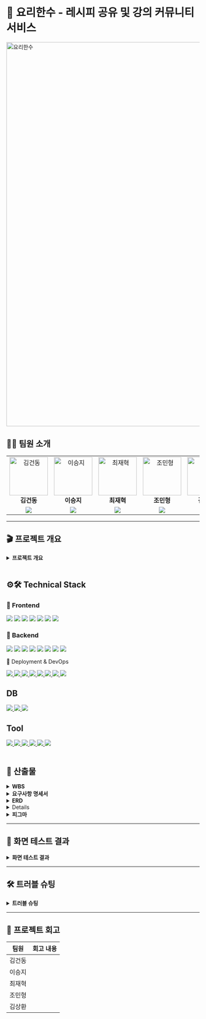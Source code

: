 # 🍳 요리한수 - 레시피 공유 및 강의 커뮤니티 서비스
<img width="800" height="1000" alt="요리한수" src="https://github.com/user-attachments/assets/67175952-18b8-463f-b010-65395f81e1c0" />
<br>


## 🙋🏻 팀원 소개

<table>
  <tr>
    <!-- 1행: 사진(클릭 가능) + 이름 -->
    <td align="center">
      <a href="https://github.com/astraglus03" target="_blank">
        <img src="https://avatars.githubusercontent.com/astraglus03" width="100px;" alt="김건동"/>
      </a><br />
      <b>김건동</b>
    </td>
    <td align="center">
      <a href="https://github.com/SeungJi20" target="_blank">
        <img src="https://avatars.githubusercontent.com/SeungJi20" width="100px;" alt="이승지"/>
      </a><br />
      <b>이승지</b>
    </td>
    <td align="center">
      <a href="https://github.com/chaserChoi" target="_blank">
        <img src="https://avatars.githubusercontent.com/chaserChoi" width="100px;" alt="최재혁"/>
      </a><br />
      <b>최재혁</b>
    </td>
    <td align="center">
      <a href="https://github.com/jominhyeong97" target="_blank">
        <img src="https://avatars.githubusercontent.com/jominhyeong97" width="100px;" alt="조민형"/>
      </a><br />
      <b>조민형</b>
    </td>
    <td align="center">
      <a href="https://github.com/pure-wa" target="_blank">
        <img src="https://avatars.githubusercontent.com/pure-wa" width="100px;" alt="김상환"/>
      </a><br />
      <b>김상환</b>
    </td>
  </tr>
  <tr>
    <!-- 2행: GitHub 배지 -->
    <td align="center">
      <a href="https://github.com/astraglus03" target="_blank">
        <img src="https://img.shields.io/badge/GitHub_Profile-181717?style=flat-square&logo=github&logoColor=white"/>
      </a>
    </td>
    <td align="center">
      <a href="https://github.com/SeungJi20" target="_blank">
        <img src="https://img.shields.io/badge/GitHub_Profile-181717?style=flat-square&logo=github&logoColor=white"/>
      </a>
    </td>
    <td align="center">
      <a href="https://github.com/chaserChoi" target="_blank">
        <img src="https://img.shields.io/badge/GitHub_Profile-181717?style=flat-square&logo=github&logoColor=white"/>
      </a>
    </td>
    <td align="center">
      <a href="https://github.com/jominhyeong97" target="_blank">
        <img src="https://img.shields.io/badge/GitHub_Profile-181717?style=flat-square&logo=github&logoColor=white"/>
      </a>
    </td>
    <td align="center">
      <a href="https://github.com/pure-wa" target="_blank">
        <img src="https://img.shields.io/badge/GitHub_Profile-181717?style=flat-square&logo=github&logoColor=white"/>
      </a>
    </td>
  </tr>
</table>

---
## 🎬 프로젝트 개요
<details>
  <summary><b>프로젝트 개요</b></summary>
  <details>
  <summary><b>01. 프로젝트 주제</b></summary>
&nbsp;&nbsp;🌟 **[누구나 요리를 배우고, 나누고, 소통하는 All-in-One 요리 플랫폼]**  
&nbsp;&nbsp;레시피 공유, 요리 강의, 커뮤니티를 결합하여  
&nbsp;&nbsp;**자취생·직장인·주부 모두가 즐길 수 있는 요리 생태계 구축**  
</details>

<details>
  <summary><b>02. 프로젝트 소개</b></summary>

&nbsp;&nbsp;🍳 집밥을 하고 싶어도, 막상 “뭘 먹지?”라는 고민은 늘 따라옵니다.  
&nbsp;&nbsp;요리법을 몰라 배달에 의존하거나, 새로운 음식을 배우고 싶지만 접근성이 부족해 포기하는 경우도 많습니다.  

&nbsp;&nbsp;**요리한수**는 이러한 문제를 해결하기 위해 기획된 **All-in-One 요리 플랫폼**입니다.  
&nbsp;&nbsp;- 사용자는 자신만의 레시피를 등록하고, 다른 사람의 레시피를 탐색할 수 있습니다.  
&nbsp;&nbsp;- 검증된 **요리사·자영업자**가 올리는 강의를 통해 체계적인 학습과 실습이 가능합니다.  
&nbsp;&nbsp;- 댓글, 좋아요, 북마크, 채팅과 같은 커뮤니티 기능으로 **요리를 매개로 한 소통**이 활성화됩니다.  

&nbsp;&nbsp;즉, 단순한 레시피 모음이 아니라  
&nbsp;&nbsp;**“배움–공유–수익화”가 선순환되는 플랫폼**으로 자리매김합니다.  

</details>

<details>
  <summary><b>03. 프로젝트 배경 및 필요성</b></summary>

&nbsp;&nbsp;**3-1. 1인가구 증가**  
&nbsp;&nbsp;&nbsp;&nbsp;통계청(KOSIS)에 따르면 한국의 1인가구 비율은 2000년 15.5%에서 2024년 36.1%로 급격히 증가했습니다.  
&nbsp;&nbsp;&nbsp;&nbsp;이는 전통적인 4인가구 중심의 식생활 패턴이 약화되고, **개인 맞춤형 식생활·요리 서비스** 수요가 커지고 있음을 보여줍니다.  
&nbsp;&nbsp;&nbsp;&nbsp;특히 자취생, 신입 직장인 등은 ‘간단하지만 건강한 집밥’을 필요로 하며, 자연스럽게 온라인 기반 요리 플랫폼에 대한 수요가 폭발적으로 증가하고 있습니다.  

<img src="https://github.com/user-attachments/assets/fffbca24-d1e5-4283-8ef4-7140b1ccb147" width="600"/><br>
출처: [KOSIS](https://kosis.kr)  

---

&nbsp;&nbsp;**3-2. 물가 상승 및 소득 정체**  
&nbsp;&nbsp;&nbsp;&nbsp;최근 청년층 초임 임금은 200만~300만 원 구간이 전체의 39.7%를 차지합니다.  
&nbsp;&nbsp;&nbsp;&nbsp;반면 외식비·배달비는 꾸준히 상승하며 ‘배달 한 끼 2만 원 시대’가 도래했습니다.  
&nbsp;&nbsp;&nbsp;&nbsp;따라서 **“가성비 있으면서도 맛있고 건강한 집밥”**을 찾는 수요가 높아지고 있고, 이를 지원하는 **레시피·강의 플랫폼**의 필요성이 커지고 있습니다.  

<img src="https://github.com/user-attachments/assets/231ef3d5-b476-4a09-b272-0ba3d88ec40f" width="600"/><br>
출처: [아시아경제](https://www.asiae.co.kr/article/2025080721464360883)  

---

&nbsp;&nbsp;**3-3. 취업난과 라이프스타일 변화**  
&nbsp;&nbsp;&nbsp;&nbsp;청년층 취업난으로 인한 불안정한 소득 구조는 외식·고급 강의보다는 **저렴하고 실용적인 자기개발 활동**을 선호하게 만듭니다.  
&nbsp;&nbsp;&nbsp;&nbsp;‘요리’는 혼자서도 시작할 수 있고, 결과물이 바로 일상생활에 도움이 된다는 점에서 **취미와 생활을 동시에 충족**할 수 있는 최적의 선택지입니다.  

<img src="https://github.com/user-attachments/assets/2a9e8766-58df-42f3-b729-a11ebd5b515b" width="600"/><br>

---

&nbsp;&nbsp;**3-4. 소통과 커뮤니티에 대한 갈증**  
&nbsp;&nbsp;&nbsp;&nbsp;Z세대와 MZ세대는 ‘혼밥’과 ‘혼술’을 즐기면서도 동시에 **온라인 소통과 정보 공유**에 적극적입니다.  
&nbsp;&nbsp;&nbsp;&nbsp;단순히 요리를 배우는 것을 넘어, **레시피를 공유하고 댓글·채팅을 통해 공감하는 과정**이 하나의 즐거움이 됩니다.  
&nbsp;&nbsp;&nbsp;&nbsp;요리한수는 단순한 레시피 DB가 아니라, **사람을 연결하는 플랫폼**으로서 커뮤니티적 가치를 극대화합니다.  

</details>

<details>
  <summary><b>04. 프로젝트 주요 기능</b></summary>

&nbsp;&nbsp;- 소셜 로그인 (네이버·카카오·구글)  
&nbsp;&nbsp;- 비회원도 열람 가능 (접근성 확대)  
&nbsp;&nbsp;- 강의 등록 시 **관리자 승인제**로 신뢰성 확보  
&nbsp;&nbsp;- 커뮤니티 기능 (댓글, 좋아요, 북마크, 채팅)  

</details>

<details>
  <summary><b>05. 서비스 차별화 전략</b></summary>

&nbsp;&nbsp;- 비회원·회원 모두 접근 가능  
&nbsp;&nbsp;- 검증된 요리사/자영업자 중심의 신뢰성 있는 강의  

</details>

<details>
  <summary><b>06. 기대효과</b></summary>

&nbsp;&nbsp;- 다양한 유저층 유입  
&nbsp;&nbsp;- 지속 가능한 수익 모델  
&nbsp;&nbsp;- 커뮤니티 활성화  
&nbsp;&nbsp;- 콘텐츠 생태계 강화  

</details>

<details>
  <summary><b>07. 향후 계획</b></summary>

&nbsp;&nbsp;- PWA 기반 모바일 최적화  
&nbsp;&nbsp;- 실시간 라이브 강의  
&nbsp;&nbsp;- AI 기반 레시피 추천  

</details>

</details>


<br>

## ⚙️🛠️ Technical Stack
  
### 🎯 Frontend

<a href="https://vuejs.org/" target="_blank"><img src="https://img.shields.io/badge/Vue.js-4FC08D?style=for-the-badge&logo=vue.js&logoColor=white"/></a>
<a href="https://vitejs.dev/" target="_blank"><img src="https://img.shields.io/badge/Vite-646CFF?style=for-the-badge&logo=vite&logoColor=white"/></a>
<a href="https://vuetifyjs.com/" target="_blank"><img src="https://img.shields.io/badge/Vuetify-1867C0?style=for-the-badge&logo=vuetify&logoColor=white"/></a>
<a href="https://pinia.vuejs.org/" target="_blank"><img src="https://img.shields.io/badge/Pinia-FFD859?style=for-the-badge&logo=vue.js&logoColor=black"/></a>
<a href="https://router.vuejs.org/" target="_blank"><img src="https://img.shields.io/badge/Vue_Router-35495E?style=for-the-badge&logo=vue.js&logoColor=white"/></a>
<a href="https://axios-http.com/" target="_blank"><img src="https://img.shields.io/badge/Axios-5A29E4?style=for-the-badge&logo=axios&logoColor=white"/></a>
<a><img src="https://img.shields.io/badge/JavaScript-ES6+-F7DF1E?style=for-the-badge&logo=javascript&logoColor=black"/></a>

### 🚀 Backend

<a href="https://spring.io/projects/spring-boot" target="_blank"><img src="https://img.shields.io/badge/SpringBoot-6DB33F?style=for-the-badge&logo=springboot&logoColor=white"/></a>
<a href="https://spring.io/projects/spring-data-jpa" target="_blank"><img src="https://img.shields.io/badge/Spring_Data_JPA-007396?style=for-the-badge&logo=hibernate&logoColor=white"/></a>
<a href="https://spring.io/projects/spring-security" target="_blank"><img src="https://img.shields.io/badge/Spring_Security-6DB33F?style=for-the-badge&logo=springsecurity&logoColor=white"/></a>
<a><img src="https://img.shields.io/badge/JWT-000000?style=for-the-badge&logo=jsonwebtokens&logoColor=white"/></a>
<a><img src="https://img.shields.io/badge/STOMP/WebSocket-FF6B6B?style=for-the-badge&logo=socket.io&logoColor=white"/></a>
<a href="https://aws.amazon.com/s3/" target="_blank"><img src="https://img.shields.io/badge/AWS_S3-569A31?style=for-the-badge&logo=amazons3&logoColor=white"/></a>
<a><img src="https://img.shields.io/badge/Lombok-BC4521?style=for-the-badge&logo=java&logoColor=white"/></a>
<a href="https://gradle.org/" target="_blank"><img src="https://img.shields.io/badge/Gradle-02303A?style=for-the-badge&logo=gradle&logoColor=white"/></a>

🚀 Deployment & DevOps
<div> <a href="https://aws.amazon.com/ec2/" target="_blank"> <img src="https://img.shields.io/badge/AWS%20EC2-FF9900?style=for-the-badge&logo=amazonec2&logoColor=white"/> </a> <a href="https://aws.amazon.com/rds/" target="_blank"> <img src="https://img.shields.io/badge/AWS%20RDS-527FFF?style=for-the-badge&logo=amazonrds&logoColor=white"/> </a> <a href="https://aws.amazon.com/s3/" target="_blank"> <img src="https://img.shields.io/badge/AWS%20S3-569A31?style=for-the-badge&logo=amazons3&logoColor=white"/> </a> <a href="https://aws.amazon.com/cloudfront/" target="_blank"> <img src="https://img.shields.io/badge/AWS%20CloudFront-8C4FFF?style=for-the-badge&logo=amazonaws&logoColor=white"/> </a> <a href="https://nginx.org/" target="_blank"> <img src="https://img.shields.io/badge/Nginx-009639?style=for-the-badge&logo=nginx&logoColor=white"/> </a> <a href="https://github.com/features/actions" target="_blank"> <img src="https://img.shields.io/badge/GitHub%20Actions-2088FF?style=for-the-badge&logo=githubactions&logoColor=white"/> </a> <a href="https://www.docker.com/" target="_blank"> <img src="https://img.shields.io/badge/Docker-2496ED?style=for-the-badge&logo=docker&logoColor=white"/> </a> <a href="https://swagger.io/" target="_blank"> <img src="https://img.shields.io/badge/Swagger-85EA2D?style=for-the-badge&logo=swagger&logoColor=black"/> </a> </div>

<h2>DB</h2>

<a href="https://mariadb.org" target="_blank"> <img src="https://img.shields.io/badge/MariaDB-003545?style=for-the-badge&logo=mariadb&logoColor=white"/> </a> 
<a href="https://www.mysql.com/" target="_blank"> <img src="https://img.shields.io/badge/MySQL-4479A1?style=for-the-badge&logo=mysql&logoColor=white"/> </a>
<a href="https://redis.io/" target="_blank"> <img src="https://img.shields.io/badge/Redis-DC382D?style=for-the-badge&logo=redis&logoColor=white"/> </a>

<h2>Tool</h2>

<div> <!-- 협업 및 관리 툴 --> 
  <a href="https://github.com" target="_blank"> <img src="https://img.shields.io/badge/GitHub-181717?style=for-the-badge&logo=github&logoColor=white"/> </a> 
  <a href="https://discord.com" target="_blank"> <img src="https://img.shields.io/badge/Discord-5865F2?style=for-the-badge&logo=discord&logoColor=white"/> </a> 
  <a href="https://www.notion.so" target="_blank"> <img src="https://img.shields.io/badge/Notion-000000?style=for-the-badge&logo=notion&logoColor=white"/> </a> 
  <a href="https://www.figma.com" target="_blank"> <img src="https://img.shields.io/badge/Figma-F24E1E?style=for-the-badge&logo=figma&logoColor=white"/> </a> 
  <a href="https://www.erdcloud.com" target="_blank"> <img src="https://img.shields.io/badge/ERD%20Cloud-4285F4?style=for-the-badge&logo=googlecloud&logoColor=white"/> </a> 
  <a href="https://www.postman.com/" target="_blank"> <img src="https://img.shields.io/badge/Postman-FF6C37?style=for-the-badge&logo=postman&logoColor=white"/> </a> 
</div>
</details>


<br>



## 📂 산출물
<details>
  <summary><b>WBS</b></summary>
  <a href='https://docs.google.com/spreadsheets/d/1UsaqCAM9-1V2rr0dIufYZtAmWtn-mnH4Uthqad71YM8/edit?gid=1345536888#gid=1345536888' style="text-decoration: none; color: inherit;">📄 WBS 바로가기</a>
  <br>
  <img width="1710" height="873" alt="스크린샷 2025-08-25 오후 2 28 50" src="https://github.com/user-attachments/assets/40727227-3e5f-4da2-adfc-abd5e5f11bea" />
</details>

<details>
  <summary><b>요구사항 명세서</b></summary>
  <a href='https://docs.google.com/spreadsheets/d/1UsaqCAM9-1V2rr0dIufYZtAmWtn-mnH4Uthqad71YM8/edit?gid=2045131748#gid=2045131748' style="text-decoration: none; color: inherit;">📄 요구사항 명세서 바로가기</a>
  <br>
  <img width="1708" height="869" alt="스크린샷 2025-08-25 오후 2 30 20" src="https://github.com/user-attachments/assets/ff3ab3dd-7685-4c48-b3dc-b0429a650ebc" />
</details>

<details>
  <summary><b>ERD</b></summary>
  <a href='https://www.erdcloud.com/d/25tEnmWT48D4MufsZ' style="text-decoration: none; color: inherit;">📄 ERD 바로가기</a>
  <br>
  <img width="1254" height="792" alt="스크린샷 2025-08-25 오후 2 33 14" src="https://github.com/user-attachments/assets/a8ae440d-08c1-4038-879a-0b063fde7c24" />

  <a href="https://www.erdcloud.com/...">
</details>

<details>
  <summary><b>프로젝트 기획서 및 API명세서</b></summary>
  <a href='https://tranquil-fuchsia-64e.notion.site/25a7cd1f5ed980b9ab40e6897bc980e1?source=copy_link' style="text-decoration: none; color: inherit;">📄 프로젝트 기획서 바로가기</a>
</details>

<details>
  <summary><b>피그마</b></summary>
  <a href='https://www.erdcloud.com/d/25tEnmWT48D4MufsZ](https://www.figma.com/design/0r1vmACeBTegtlH9OHZaMn/%EC%9A%94%EB%A6%AC%ED%95%9C%EC%88%98?node-id=0-1&p=f&t=NJOrncqdhdRnxdh6-0)' style="text-decoration: none; color: inherit;">🎨 피그마 바로가기</a>
</details>

---

## 🧾 화면 테스트 결과
<details> 
  <summary><b> 화면 테스트 결과</b></summary>
  
  <details> 
    <summary>관리자</summary>
    <details>
      <summary>관리자 대시보드 조회</summary>
      <img src="https://github.com/user-attachments/assets/41ff8758-e02d-4b51-87f0-a9613e561fa3" alt="대시보드 조회" width="800"/>
    </details>
    <details>
      <summary>강의 관리</summary>
      <img src="https://github.com/user-attachments/assets/5d3477b6-0e37-483d-95be-41b61f83dcd8" alt="강의 승인" width="800"/>
    </details>
    <details>
      <summary>사용자 관리</summary>
      <img src="https://github.com/user-attachments/assets/45791e70-42db-4afe-bd7f-c6ea1ce7d148" alt="사용자 관리" width="800"/>
    </details>
    <details>
      <summary>신고 목록 조회</summary>
      `GET /admin/report/list`
    </details>
    <details>
      <summary>신고 승인</summary>
      `PATCH /admin/report/approve/{id}`
    </details>
    <details>
      <summary>신고 반려</summary>
      `PATCH /admin/report/reject/{id}`
    </details>
    <details>
      <summary>공지사항 등록</summary>
      <img src="https://github.com/user-attachments/assets/80aed914-6a5e-4a38-9529-4f2e426443fd" alt="공지사항 등록" width="800"/>
    </details>
    <details>
      <summary>공지사항 수정</summary>
      <img src="https://github.com/user-attachments/assets/9be9ae10-6985-4e9d-ab7e-c02cc662ba4f" alt="공지사항 수정" width="800"/>
    </details>
    <details>
      <summary>공지사항 삭제</summary>
      <img src="https://github.com/user-attachments/assets/42c943cb-b560-4b7d-8652-28fb4f49879f" alt="공지사항 삭제" width="800"/>
    </details>
  </details>
  
  <details>
    <summary>회원</summary>
    <details>
      <summary>구글 로그인</summary>
      <img src="https://github.com/user-attachments/assets/9b3e00f5-db75-4f99-9765-e24e29ef7ed5" alt="구글 로그인" width="800"/>
    </details>
    <details>
      <summary>카카오 로그인</summary>
      <img src="https://github.com/user-attachments/assets/1da92211-524d-4757-85b9-df36ac299762" alt="카카오 로그인" width="800"/>
    </details>
    <details>
      <summary>네이버 로그인</summary>
      <img src="https://github.com/user-attachments/assets/60be89d0-6816-46db-b573-c7824336f93b" alt="네이버 로그인" width="800"/>
    </details>
    <details>
      <summary>토큰 리프레시</summary>
      <img src="https://github.com/user-attachments/assets/fcf6f11b-1f5d-48e2-8227-e8cce13be663" alt="토큰 리프레시(새로고침)" width="800"/>
    </details>
    <details>
      <summary>로그아웃</summary>
      <img src="https://github.com/user-attachments/assets/2cb3cc94-2dee-4314-a10c-84a47ca13d98" alt="로그아웃" width="800" />
    </details>
    <details>
      <summary>회원 추가 정보 입력</summary>
      <img src="https://github.com/user-attachments/assets/494d9bde-83ec-4e76-8386-8f100fdad71c" alt="추가 정보 입력 (일반)" width="800" />
      <img src="https://github.com/user-attachments/assets/7838734c-e129-45da-98de-7f23cc1435ff" alt="추가 정보 입력 (종사자)" width="800" />
      <img src="https://github.com/user-attachments/assets/a483bbc9-0f81-47f4-8d89-74af612b9bfd" alt="추가 정보 입력 (자영업자)" width="800" />
    </details>
    <details>
      <summary>프로필 조회</summary>
      <img width="1435" height="73" alt="헤더 프로필 조회" src="https://github.com/user-attachments/assets/999096b2-8525-4712-b040-4caddff2db7e" />
      <img width="800" alt="프로필 조회 응답 결과" src="https://github.com/user-attachments/assets/57d269e0-73b3-4baa-a68a-1cef87bd4a8a" />
    </details>
    <details>
      <summary>현재 사용자 정보 조회</summary>
      <img width="676" height="401" alt="user_me_회원_조회(일반)" src="https://github.com/user-attachments/assets/cfec4ba4-b983-4321-a07d-6bc7420764db" />
      <img width="591" height="583" alt="user_me_회원_조회(종사자)" src="https://github.com/user-attachments/assets/56605858-2e7e-4be4-8bb1-d407ef9a23f7" />
      <img width="537" height="545" alt="user_me_회원_조회(자영업자)" src="https://github.com/user-attachments/assets/f4a293e7-0a17-4d77-80c1-441187d43ad5" />
    </details>
    <details>
      <summary>회원 탈퇴</summary>
      <img src="https://github.com/user-attachments/assets/f23719fc-7f7c-462d-961f-5b92ce29dd4b" alt="회원 탈퇴" width="800" />
    </details>
    <details>
      <summary>탈퇴 회원 복구</summary>
      <img src="https://github.com/user-attachments/assets/97828deb-0edc-4cdb-8ec8-9b1405b52658" alt="회원 복구" width="800" />
    </details>
  </details>

  <details> 
    <summary>채팅</summary>
    <details>
      <summary>채팅방 생성 및 채팅방 목록 이동</summary>
      `POST /chat/room/create`
      <img src="https://github.com/user-attachments/assets/22d5a80e-4f88-4b0e-81e7-bbaf0352ba47" alt="채팅방 생성" width="1000"/>
    </details>
    <details>
      <summary>실시간 메시지 전송</summary>
      `/app/chat-rooms/{roomId}/chat-message`
      <img src="https://github.com/user-attachments/assets/fdeb4c3b-a8ad-48f2-9e7b-ef26c3a4af2f" alt="실시간 메시지 전송" width="1000"/>
    </details>
    <details>
      <summary>파일 업로드</summary>
      `POST /chat/room/{roomId}/upload`
      <img src="https://github.com/user-attachments/assets/47f59838-b70c-49ae-9be2-46e7c58e1354" alt="파일 업로드" width="1000"/>
    </details>
    <details>
      <summary>채팅방 이름 수정</summary>
      `PATCH /chat/room/{roomId}/name`
      <img src="https://github.com/user-attachments/assets/b8eaec8d-d50e-4e64-a7ec-da7c61e90d1f" alt="채팅방 이름 수정" width="1000"/>
    </details>
    <details>
      <summary>채팅방 나가기</summary>
      `DELETE /chat/room/{roomId}/leave`
      <img src="https://github.com/user-attachments/assets/34649cb5-9d89-4c25-9bab-e7dc0f6e2880" alt="채팅방 나가기" width="1000"/>
    </details>


  </details>
  
  <details>
    <summary>댓글</summary>
    <details>
      <summary>댓글 생성</summary>
      `POST /post/comment/create`
      <img src="https://github.com/user-attachments/assets/8c3fd6cf-2bd5-4973-8a5a-9ecbed3d8344" alt="댓글 생성" width="600"/>
    </details>
    <details>
      <summary>댓글 목록 조회</summary>
      `GET /post/comment/list/{postId}`
      <img src="https://github.com/user-attachments/assets/282aa1ea-27da-4d72-8c7b-baf4a1e7f640" alt="댓글 목록조회" width="600"/>
    </details>
    <details>
      <summary>댓글 수정</summary>
      `PATCH /post/comment/update/{commentId}`
      <img src="https://github.com/user-attachments/assets/f19424e0-cc6f-47fc-887a-c43f51c8d39f" alt="댓글 수정" width="600"/>
    </details>
    <details>
      <summary>댓글 삭제</summary>
      `DELETE /post/comment/delete/{commentId}`
      <img src="https://github.com/user-attachments/assets/0dce6c2d-61f2-4193-8513-af899ed68f78" alt="댓글 삭제" width="600"/>
    </details>
  </details>

  <details> 
    <summary>좋아요</summary>
    <details>
      <summary>게시글 좋아요 토글</summary>
      `POST /api/interactions/posts/{postId}/likes`
      <img src="https://github.com/user-attachments/assets/33289823-786b-44b6-ae33-824cce064548" alt="게시글 좋아요 토글" width="600"/>
    </details>
    <details>
      <summary>강의 좋아요 토글</summary>
      `POST /api/interactions/lectures/{lectureId}/likes`
      <img src="https://github.com/user-attachments/assets/6dc33e26-2a78-4480-9681-9c08551ea55a" alt="강의 좋아요 토글" width="600"/>
    </details>
  </details>
  
  <details>
    <summary>북마크</summary>
    <details>
      <summary>게시글 북마크 토글</summary>
      `POST /api/interactions/posts/{postId}/bookmarks`
      <img src="https://github.com/user-attachments/assets/33289823-786b-44b6-ae33-824cce064548" alt="북마크 토글" width="600"/>
    </details>
  </details>
  
  <details>
    <summary>조회수</summary>
    <details>
      <summary>게시글 조회수 증가</summary>
      `POST /api/interactions/posts/{postId}/views`
      <img src="https://github.com/user-attachments/assets/45a56af0-831c-4965-abe8-45bc5a7927c9" alt="조회수 증가" width="600"/>
    </details>
  </details>
  
  <details>
    <summary>강의</summary>
    <details>
      <summary>강의 등록</summary>
      <img src="https://github.com/user-attachments/assets/11af95c1-de26-42ad-b0ba-20a412e64e8e" alt="강의 등록" width="600"/>
    </details>
    <details>
      <summary>강의 수정</summary>
      <img src="https://github.com/user-attachments/assets/7aa176e0-dce7-4758-bd75-4be53f4aaaec" alt="강의 수정" width="600"/>
    </details>
    <details>
      <summary>강의 목록 조회</summary>
      <img width="1069" height="1631" alt="localhost_3000_lectures (2)" src="https://github.com/user-attachments/assets/8bca739d-608d-4d52-8de3-f3b66174901f" />
    </details>
    <details>
      <summary>강의 상세 조회</summary>
      <img width="1069" height="3411" alt="localhost_3000_lectures_db09a8db-b186-48b1-8f86-489f9a249fa1" src="https://github.com/user-attachments/assets/ca737063-d3f9-40c1-8b37-43203d84d938" />
      <img src="https://github.com/user-attachments/assets/ad7f5a2c-a8b3-4450-9e41-032c79c8a206" alt="공유하기" width="600"/>
    </details>
    <details>
      <summary>강의 삭제</summary>
      <img src="https://github.com/user-attachments/assets/bbd82053-d8d5-482d-9ddf-b938c2a263ca" alt="강의 삭제" width="600"/>
    </details>
    <details>
      <summary>리뷰 기능</summary>
      <img src="https://github.com/user-attachments/assets/1e3f9f39-038e-446f-a234-14203b385a8f" alt="리뷰 기능" width="600"/>
    </details>
    <details>
      <summary>Q&A 기능</summary>
      <img src="https://github.com/user-attachments/assets/76af1270-2b5c-473f-b62e-8560b5ad600f" alt="Q&A 기능" width="600"/>
    </details>
  </details>

  <details> 
    <summary>마이페이지</summary>
    <details>
      <summary>프로필 조회</summary>
      `GET /api/my/profile`
    </details>
    <details>
      <summary>프로필 수정</summary>
      `PUT /api/my/profile`
    </details>
    <details>
      <summary>프로필 이미지 업로드</summary>
      `POST /api/my/profile/image`
    </details>
    <details>
      <summary>내 게시글 목록 조회</summary>
      `GET /api/my/posts`
    </details>
    <details>
      <summary>내 강의 목록 조회</summary>
      <img width="1918" height="963" alt="image" src="https://github.com/user-attachments/assets/57809314-68af-4e0d-9f00-12b1674e631f" />
    </details>
    <details>
      <summary>내 북마크한 게시글 목록 조회</summary>
      `GET /api/my/bookmarked-posts`
    </details>
    <details>
      <summary>내가 좋아요한 게시글 목록 조회</summary>
      `GET /api/my/liked-posts`
    </details>
  </details>
  
<details>
  <summary>알림</summary>

  <details>
    <summary>회원가입 승인 시 알림</summary>
    
  </details>

  <details>
    <summary>공지사항 등록 시 알림</summary>
    <img src="https://github.com/user-attachments/assets/2414a75d-6294-4a0d-8272-5efe67ea15b9" alt="공지사항-작성-시-알림" width="600"/>
  </details>

  <details>
    <summary>게시글 댓글 시 알림</summary>
    
  </details>

  <details>
    <summary>게시글 답글 시 알림</summary>
    
  </details>

  <details>
    <summary>강의 결제 성공 시 알림</summary>
    <img src="https://github.com/user-attachments/assets/b9644176-69cc-4bfd-91f2-ca60f0adcfdb" alt="강의 결제-성공-시-알림" width="600"/>

  </details>

  <details>
    <summary>강의 Q&A 시 알림</summary>
    <img width="1918" height="1078" alt="image" src="https://github.com/user-attachments/assets/b7d8485d-e299-49f1-9ea3-efe497516e25" />

  </details>
</details>

  <details> 
    <summary>게시글</summary>
    <details>
      <summary>게시글 생성</summary>
      `POST /api/posts`
      <img src="https://github.com/user-attachments/assets/dfa394b0-0d95-491f-b4bd-238a97563e20" alt="게시글생성" width="800"/>
    </details>
    <details>
      <summary>게시글 상세 조회</summary>
      `GET /api/posts/{postId}`
      <img src="https://github.com/user-attachments/assets/abd90174-9b2f-4d0f-a9f7-04d348de09a2" alt="게시글상세조회" width="800"/>
    </details>
    <details>
      <summary>게시글 수정</summary>
      `PUT /api/posts/{postId}`
      <img src="https://github.com/user-attachments/assets/0ca89557-ed4e-40af-a0a1-e33e2e54cfad" alt="게시글수정" width="800"/>
    </details>
    <details>
      <summary>게시글 삭제</summary>
      `DELETE /api/posts/{postId}`
      <img src="https://github.com/user-attachments/assets/b636eb09-fe96-4647-99f4-236d68843ab5" alt="게시글삭제" width="800"/>
    </details>
    <details>
      <summary>게시글 목록 조회</summary>
      `GET /api/posts`
      <img src="https://github.com/user-attachments/assets/07e1155c-6686-4cfd-86d9-13ad7acc095b" alt="게시글삭제" width="800"/>
    </details>
  </details>
  <details>
    <summary>결제</summary>
    <details>
      <summary>결제 확인</summary>
      <img src="https://github.com/user-attachments/assets/26226052-dd93-40d1-885b-720fb0242a2f" alt="강의 결제" width="800"/>
    </details>
    <details>
      <summary>장바구니 담기</summary>
      <img src="https://github.com/user-attachments/assets/644610c8-4cd9-4b6d-af57-6b95c410941e" alt="장바구니 기능" width="800"/>
    </details>
  </details>
  <details>
    <summary>신고</summary>
    <details>
      <summary>신고 생성</summary>
      <img width="1919" height="1035" alt="image" src="https://github.com/user-attachments/assets/904ad9d5-ac0d-4c91-870f-a901967966b7" />
      <img width="1919" height="1072" alt="image" src="https://github.com/user-attachments/assets/f9966aa1-92d1-4345-be99-d52dab0247bd" />
    </details>
  </details>
</details>

---

## 🛠️ 트러블 슈팅
<details>
  <summary><b>트러블 슈팅</b></summary>

  <details>
    <summary><b>강의 등록 시 순환참조 이슈</b></summary>

  ### 🔎 발생 이슈
  - 강의 등록 시 `Lecture`와 `ingredients`, `steps`를 DTO → Entity로 변환하는 과정에서 **순환참조 오류** 발생  

  ### 🧩 원인 분석
  - `Lecture.builder()` 안에서 아직 완전히 생성되지 않은 `Lecture`를 `ingredients`, `steps`에 동시에 넣으려다 보니 JPA가 순환 구조로 인식  

  ### 🛠️ 해결 방법
  - Controller에서 multipart 요청을 분리 처리  
  - Service 계층에서 순차적으로 저장 흐름 적용  
    1. `Lecture` 엔티티 먼저 저장  
    2. 저장된 `Lecture`를 기반으로 `ingredients` 목록 변환 후 저장  
    3. `steps` 목록 변환 후 저장  
    4. 썸네일 이미지는 S3 업로드 후 `Lecture`에 업데이트  

  ### ✅ 최종 결과
  - 순환참조 문제 제거  
  - 엔티티 저장 책임이 명확하게 분리되어 구조가 깔끔해짐  

  </details>

  <details>
    <summary><b>토스 결제 연동 시 흐름 정리</b></summary>

  ### 🔎 발생 이슈
  - 결제 시 주문 등록 → 결제창 호출 → 결제 승인 과정이 불명확해 구현 중 오류 발생  

  ### 🧩 원인 분석
  - 프론트에서 결제 요청 시 `orderId`, `amount`, `lectureIds`를 백엔드로 전달하는 로직 혼동  
  - 결제 승인(confirm) 단계에서 토스 API 호출 구조가 직관적이지 않음  

  ### 🛠️ 해결 방법
  1. **사전 주문 저장** (`POST /purchase/prepay`)  
     - `orderId`, `amount`, `lectureIds`를 DB에 저장  
  2. **토스 결제창 호출** (프론트)  
     - `TossPayments.requestPayment()` 사용  
  3. **결제 승인 요청** (`POST /purchase/confirm`)  
     - 성공 시 전달되는 `paymentKey`, `orderId`, `amount`를 이용해 백엔드에서 토스 API 호출 → 승인 처리  

  ### ✅ 최종 결과
  - 결제 흐름이 `사전 저장 → 결제창 호출 → 승인`으로 명확하게 정리됨  
  - 프론트/백엔드 역할이 분리되어 유지보수성과 가독성이 개선됨  

  </details>

  <details>
    <summary><b>채팅 모듈 – 실시간 읽음 처리 문제</b></summary>

  ### 🔎 발생 이슈
  - 채팅 메시지는 실시간 송수신이 가능했지만, 상대방이 읽었는지는 새로고침해야 목록에 반영됨  

  ### 🧩 원인 분석
  - 읽음 처리 테이블만 사용하여, **실시간 온라인 채널 구독**과 **읽음 갱신 로직**이 누락됨  

  ### 🛠️ 해결 방법
  - 읽음 처리 테이블 삭제  
  - 메시지, 채팅 참여자, 채팅 온라인 참여자 **3개 채널 구독**  
  - 참여자 채널에 *마지막 읽은 메시지 ID* 저장  
  - 클라이언트 로컬에서 메시지 ID와 비교하여 **UnreadCount** 계산  
  - 상대방 온라인 진입 시 카운트 감소 & Redis 상태 동기화  
  - 채팅방 퇴장 시 마지막 읽음 ID 갱신  

  ### ✅ 최종 결과
  - 새로고침 없이도 읽음 여부가 실시간 반영  
  - Redis와 DB 간 상태가 안정적으로 일치  

  </details>

  <details>
    <summary><b>채팅 모듈 – 1:1 채팅 읽음 처리 오류</b></summary>

  ### 🔎 발생 이슈
  - 1:1 채팅에서 메시지를 내가 보내든, 상대방이 보내든 항상 읽음 처리됨  

  ### 🧩 원인 분석
  - 마지막 읽음 ID를 실시간 POST로 즉시 갱신 → 송신 시점마다 **항상 읽음 처리**  

  ### 🛠️ 해결 방법
  - 메시지, 참여자, 온라인 참여자 **3개 채널 구독**  
  - 이벤트 기반으로만 마지막 읽음 ID 갱신  
  - 로컬에서 마지막 ID를 기준으로 UnreadCount 계산  

  ### ✅ 최종 결과
  - 송신자/수신자 구분 없이 올바른 읽음 처리  
  - 그룹 채팅으로도 확장 가능한 구조 확보  

  </details>

  <details>
    <summary><b>채팅 모듈 – 파일 업로드 처리 문제</b></summary>

  ### 🔎 발생 이슈
  - STOMP 메시지 전송 시 파일 자체 업로드 시도 → 구조적 한계로 오류 발생  

  ### 🧩 원인 분석
  - STOMP는 문자열 전송 전용  
  - 파일과 메시지를 동시에 처리하려다 비효율 발생  

  ### 🛠️ 해결 방법
  - 프론트에서 **Presigned URL** 발급받아 S3 업로드  
  - 업로드 완료 후 URL을 백엔드에 전달  
  - 메시지에는 해당 URL만 문자열로 저장  

  ### ✅ 최종 결과
  - 파일 업로드와 메시지 전송이 안정적으로 분리  
  - STOMP는 메시지 전송 전용으로 단순화  
  - REST API를 통한 업로드로 UX와 효율성 개선  

  </details>

</details>


---

## 📝 프로젝트 회고

| 팀원 | 회고 내용 |
|------|-----------------------------------------------------------------------------------------------------------------------------------------------------------------------------------------------------------------------------------------------------------------------------------------------------------------------------------|
| 김건동 |  |
| 이승지 |  |
| 최재혁 | |
| 조민형 | |
| 김상환 | |


